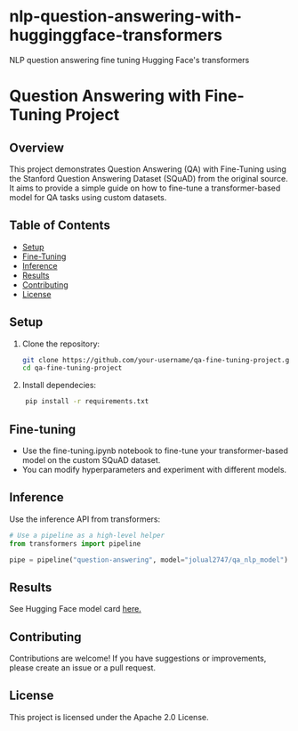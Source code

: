 # nlp-question-answering-with-hugginggface-transformers
NLP question answering fine tuning Hugging Face's transformers

# Question Answering with Fine-Tuning Project

## Overview

This project demonstrates Question Answering (QA) with Fine-Tuning using the Stanford Question Answering Dataset (SQuAD) from the original source. It aims to provide a simple guide on how to fine-tune a transformer-based model for QA tasks using custom datasets.

## Table of Contents

- [Setup](#setup)
- [Fine-Tuning](#fine-tuning)
- [Inference](#inference)
- [Results](#results)
- [Contributing](#contributing)
- [License](#license)


## Setup

1. Clone the repository:

   ```bash
   git clone https://github.com/your-username/qa-fine-tuning-project.git
   cd qa-fine-tuning-project
   ```

2. Install dependecies:

```bash
    pip install -r requirements.txt
```

## Fine-tuning

- Use the fine-tuning.ipynb notebook to fine-tune your transformer-based model on the custom SQuAD dataset.
- You can modify hyperparameters and experiment with different models.

## Inference

Use the inference API from transformers:

```python
# Use a pipeline as a high-level helper
from transformers import pipeline

pipe = pipeline("question-answering", model="jolual2747/qa_nlp_model")
```

## Results
See Hugging Face model card [here.](https://huggingface.co/jolual2747/qa_nlp_model)


## Contributing
Contributions are welcome! If you have suggestions or improvements, please create an issue or a pull request.

## License
This project is licensed under the Apache 2.0 License.



